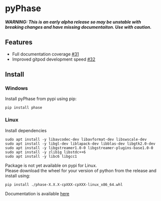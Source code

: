 # pyPhase
***WARNING: This is an early alpha release so may be unstable with breaking changes and have missing documentaiton. Use with caution.***

## Features
 - Full documentation coverage [#31](https://github.com/i3drobotics/pyphase/pull/31)
 - Improved gitpod development speed [#32](https://github.com/i3drobotics/pyphase/pull/32)

## Install
### Windows
Install pyPhase from pypi using pip:
```
pip install phase
```
### Linux
Install dependencies
```
sudo apt install -y libavcodec-dev libavformat-dev libswscale-dev
sudo apt install -y libgl-dev liblapack-dev libblas-dev libgtk2.0-dev
sudo apt install -y libgstreamer1.0-0 libgstreamer-plugins-base1.0-0
sudo apt install -y zlib1g libstdc++6
sudo apt install -y libc6 libgcc1
```
Package is not yet available on pypi for Linux.  
Please download the wheel for your version of python from the release and install using:
```
pip install ./phase-X.X.X-cpXXX-cpXXX-linux_x86_64.whl
```

Documentation is available [here](https://i3drobotics.github.io/pyphase/)
